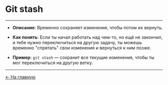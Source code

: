 # **Git stash**

---

- **Описание**: Временно сохраняет изменения, чтобы потом их вернуть.

- **Как понять**: Если ты начал работать над чем-то, но ещё не закончил, и тебе нужно переключиться на другую задачу, ты можешь временно "спрятать" свои изменения и вернуться к ним позже.

- **Пример**: `git stash` — сохранит все текущие изменения, чтобы ты мог переключиться на другую ветку.

---

[← На главную](./readme.md)